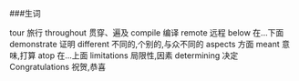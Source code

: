 ###生词

tour    旅行
throughout    贯穿、遍及
compile    编译
remote    远程
below    在...下面
demonstrate    证明
different    不同的,个别的,与众不同的
aspects    方面
meant    意味,打算
atop    在...上面
limitations    局限性,因素
determining    决定
Congratulations    祝贺,恭喜